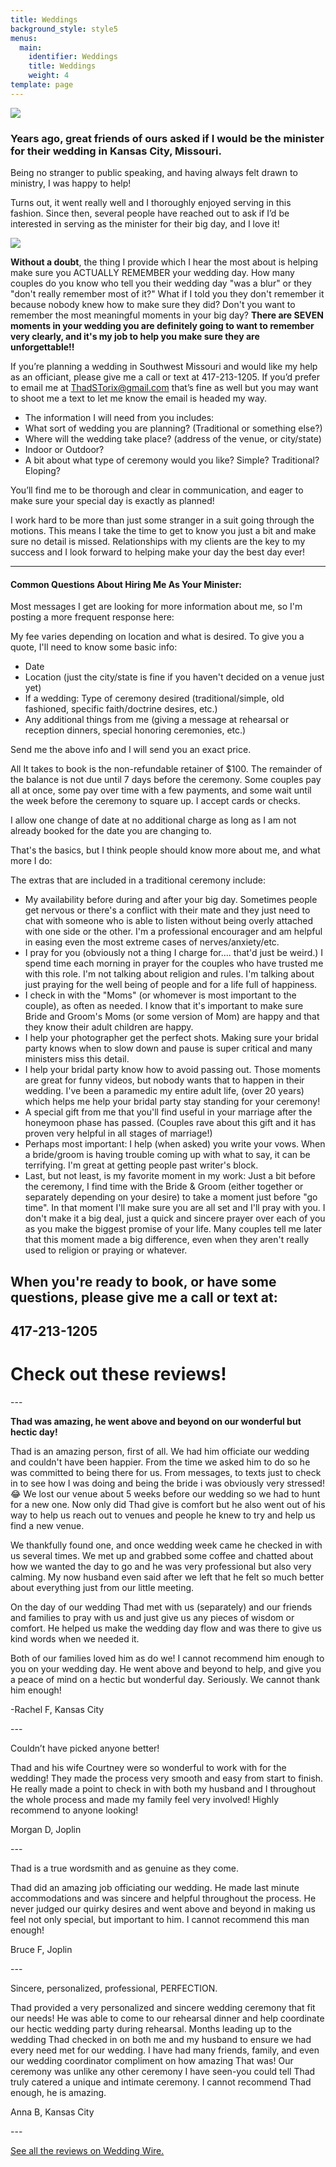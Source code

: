 ```yaml
---
title: Weddings
background_style: style5
menus:
  main:
    identifier: Weddings
    title: Weddings
    weight: 4
template: page
---
```

![](/images/ringhouse-part-small.jpg)

### Years ago, great friends of ours asked if I would be the minister for their wedding in Kansas City, Missouri.

Being no stranger to public speaking, and having always felt drawn to ministry, I was happy to help!

Turns out, it went really well and I thoroughly enjoyed serving in this fashion. Since then, several people have reached out to ask if I’d be interested in serving as the minister for their big day, and I love it!

![](/images/bnw-collage.jpg)

**Without a doubt**, the thing I provide which I hear the most about is helping make sure you ACTUALLY REMEMBER your wedding day.  How many couples do you know who tell you their wedding day "was a blur" or they "don't really remember most of it?"  What if I told you they don't remember it because nobody knew how to make sure they did?  Don't you want to remember the most meaningful moments in your big day?  **There are SEVEN moments in your wedding you are definitely going to want to remember very clearly, and it's my job to help you make sure they are unforgettable!!**

If you’re planning a wedding in Southwest Missouri and would like my help as an officiant, please give me a call or text at 417-213-1205. If you’d prefer to email me at ThadSTorix@gmail.com that’s fine as well but you may want to shoot me a text to let me know the email is headed my way.

* The information I will need from you includes:
* What sort of wedding you are planning? (Traditional or something else?)
* Where will the wedding take place? (address of the venue, or city/state)
* Indoor or Outdoor?
* A bit about what type of ceremony would you like? Simple? Traditional? Eloping?

You’ll find me to be thorough and clear in communication, and eager to make sure your special day is exactly as planned!

I work hard to be more than just some stranger in a suit going through the motions. This means I take the time to get to know you just a bit and make sure no detail is missed. Relationships with my clients are the key to my success and I look forward to helping make your day the best day ever!

- - -

#### Common Questions About Hiring Me As Your Minister:

Most messages I get are looking for more information about me, so I'm posting a more frequent response here:

My fee varies depending on location and what is desired.  To give you a quote, I'll need to know some basic info:

* Date
* Location (just the city/state is fine if you haven't decided on a venue just yet)
* If a wedding: Type of ceremony desired (traditional/simple, old fashioned, specific faith/doctrine desires, etc.)
* Any additional things from me (giving a message at rehearsal or reception dinners, special honoring ceremonies, etc.)

Send me the above info and I will send you an exact price.

All It takes to book is the non-refundable retainer of $100.  The remainder of the balance is not due until 7 days before the ceremony.  Some couples pay all at once, some pay over time with a few payments, and some wait until the week before the ceremony to square up.  I accept cards or checks.

I allow one change of date at no additional charge as long as I am not already booked for the date you are changing to. 

That's the basics, but I think people should know more about me, and what more I do:

The extras that are included in a traditional ceremony include:  

* My availability before during and after your big day.  Sometimes people get nervous or there's a conflict with their mate and they just need to chat with someone who is able to listen without being overly attached with one side or the other. I'm a professional encourager and am helpful in easing even the most extreme cases of nerves/anxiety/etc.
* I pray for you (obviously not a thing I charge for.... that'd just be weird.)  I spend time each morning in prayer for the couples who have trusted me with this role.  I'm not talking about religion and rules.  I'm talking about just praying for the well being of people and for a life full of happiness.
* I check in with the "Moms" (or whomever is most important to the couple), as often as needed.  I know that it's important to make sure Bride and Groom's Moms (or some version of Mom) are happy and that they know their adult children are happy.
* I help your photographer get the perfect shots.  Making sure your bridal party knows when to slow down and pause is super critical and many ministers miss this detail.  
* I help your bridal party know how to avoid passing out. Those moments are great for funny videos, but nobody wants that to happen in their wedding. I've been a paramedic my entire adult life, (over 20 years) which helps me help your bridal party stay standing for your ceremony!
* A special gift from me that you'll find useful in your marriage after the honeymoon phase has passed. (Couples rave about this gift and it has proven very helpful in all stages of marriage!)
* Perhaps most important:  I help (when asked) you write your vows.  When a bride/groom is having trouble coming up with what to say, it can be terrifying.  I'm great at getting people past writer's block.  
* Last, but not least, is my favorite moment in my work:  Just a bit before the ceremony, I find time with the Bride & Groom (either together or separately depending on your desire) to take a moment just before "go time".  In that moment I'll make sure you are all set and I'll pray with you.  I don't make it a big deal, just a quick and sincere prayer over each of you as you make the biggest promise of your life.  Many couples tell me later that this moment made a big difference, even when they aren't really used to religion or praying or whatever.  

## When you're ready to book, or have some questions, please give me a call or text at:

## 417-213-1205

# Check out these reviews!

\---

**Thad was amazing, he went above and beyond on our wonderful but hectic day!**

Thad is an amazing person, first of all. We had him officiate our wedding and couldn't have been happier. From the time we asked him to do so he was committed to being there for us. From messages, to texts just to check in to see how I was doing and being the bride i was obviously very stressed! 😂 We lost our venue about 5 weeks before our wedding so we had to hunt for a new one. Now only did Thad give is comfort but he also went out of his way to help us reach out to venues and people he knew to try and help us find a new venue. 

We thankfully found one, and once wedding week came he checked in with us several times. We met up and grabbed some coffee and chatted about how we wanted the day to go and he was very professional but also very calming. My now husband even said after we left that he felt so much better about everything just from our little meeting. 

On the day of our wedding Thad met with us (separately) and our friends and families to pray with us and just give us any pieces of wisdom or comfort. He helped us make the wedding day flow and was there to give us kind words when we needed it. 

Both of our families loved him as do we! I cannot recommend him enough to you on your wedding day. He went above and beyond to help, and give you a peace of mind on a hectic but wonderful day. Seriously. We cannot thank him enough!

\-Rachel F, Kansas City

\---

Couldn’t have picked anyone better!

Thad and his wife Courtney were so wonderful to work with for the wedding! They made the process very smooth and easy from start to finish. He really made a point to check in with both my husband and I throughout the whole process and made my family feel very involved! Highly recommend to anyone looking!

Morgan D, Joplin

\---

Thad is a true wordsmith and as genuine as they come.

Thad did an amazing job officiating our wedding. He made last minute accommodations and was sincere and helpful throughout the process. He never judged our quirky desires and went above and beyond in making us feel not only special, but important to him. I cannot recommend this man enough!

Bruce F, Joplin

\---

Sincere, personalized, professional, PERFECTION.

Thad provided a very personalized and sincere wedding ceremony that fit our needs! He was able to come to our rehearsal dinner and help coordinate our hectic wedding party during rehearsal. Months leading up to the wedding Thad checked in on both me and my husband to ensure we had every need met for our wedding. I have had many friends, family, and even our wedding coordinator compliment on how amazing That was! Our ceremony was unlike any other ceremony I have seen-you could tell Thad truly catered a unique and intimate ceremony. I cannot recommend Thad enough, he is amazing.

Anna B, Kansas City

\---

[See all the reviews on Wedding Wire.](https://www.weddingwire.com/reviews/thad-torix/f0ed6829d79d9ed4.html)
